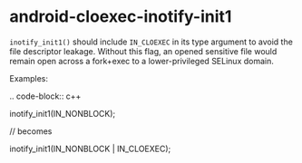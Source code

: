 android-cloexec-inotify-init1
=============================

`inotify_init1()` should include `IN_CLOEXEC` in its type argument to
avoid the file descriptor leakage. Without this flag, an opened
sensitive file would remain open across a fork+exec to a
lower-privileged SELinux domain.

Examples:

.. code-block:: c++

inotify\_init1(IN\_NONBLOCK);

// becomes

inotify\_init1(IN\_NONBLOCK | IN\_CLOEXEC);
